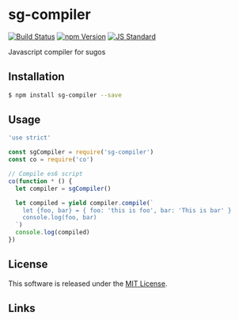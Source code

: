 sg-compiler
==========

<!---
This file is generated by ape-tmpl. Do not update manually.
--->

<!-- Badge Start -->
<a name="badges"></a>

[![Build Status][bd_travis_com_shield_url]][bd_travis_com_url]
[![npm Version][bd_npm_shield_url]][bd_npm_url]
[![JS Standard][bd_standard_shield_url]][bd_standard_url]

[bd_repo_url]: https://github.com/realglobe-Inc/sg-compiler
[bd_travis_url]: http://travis-ci.org/realglobe-Inc/sg-compiler
[bd_travis_shield_url]: http://img.shields.io/travis/realglobe-Inc/sg-compiler.svg?style=flat
[bd_travis_com_url]: http://travis-ci.com/realglobe-Inc/sg-compiler
[bd_travis_com_shield_url]: https://api.travis-ci.com/realglobe-Inc/sg-compiler.svg?token=aeFzCpBZebyaRijpCFmm
[bd_license_url]: https://github.com/realglobe-Inc/sg-compiler/blob/master/LICENSE
[bd_codeclimate_url]: http://codeclimate.com/github/realglobe-Inc/sg-compiler
[bd_codeclimate_shield_url]: http://img.shields.io/codeclimate/github/realglobe-Inc/sg-compiler.svg?style=flat
[bd_codeclimate_coverage_shield_url]: http://img.shields.io/codeclimate/coverage/github/realglobe-Inc/sg-compiler.svg?style=flat
[bd_gemnasium_url]: https://gemnasium.com/realglobe-Inc/sg-compiler
[bd_gemnasium_shield_url]: https://gemnasium.com/realglobe-Inc/sg-compiler.svg
[bd_npm_url]: http://www.npmjs.org/package/sg-compiler
[bd_npm_shield_url]: http://img.shields.io/npm/v/sg-compiler.svg?style=flat
[bd_standard_url]: http://standardjs.com/
[bd_standard_shield_url]: https://img.shields.io/badge/code%20style-standard-brightgreen.svg

<!-- Badge End -->


<!-- Description Start -->
<a name="description"></a>

Javascript compiler for sugos

<!-- Description End -->


<!-- Overview Start -->
<a name="overview"></a>



<!-- Overview End -->


<!-- Sections Start -->
<a name="sections"></a>

<!-- Section from "doc/guides/01.Installation.md.hbs" Start -->

<a name="section-doc-guides-01-installation-md"></a>
Installation
-----

```bash
$ npm install sg-compiler --save
```


<!-- Section from "doc/guides/01.Installation.md.hbs" End -->

<!-- Section from "doc/guides/02.Usage.md.hbs" Start -->

<a name="section-doc-guides-02-usage-md"></a>
Usage
---------

```javascript
'use strict'

const sgCompiler = require('sg-compiler')
const co = require('co')

// Compile es6 script 
co(function * () {
  let compiler = sgCompiler()

  let compiled = yield compiler.compile(`
    let {foo, bar} = { foo: 'this is foo', bar: 'This is bar' }
    console.log(foo, bar)
  `)
  console.log(compiled)
})

```


<!-- Section from "doc/guides/02.Usage.md.hbs" End -->


<!-- Sections Start -->


<!-- LICENSE Start -->
<a name="license"></a>

License
-------
This software is released under the [MIT License](https://github.com/realglobe-Inc/sg-compiler/blob/master/LICENSE).

<!-- LICENSE End -->


<!-- Links Start -->
<a name="links"></a>

Links
------


<!-- Links End -->
